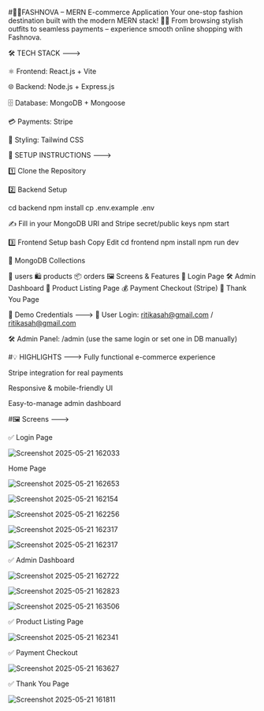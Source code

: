 #👗✨FASHNOVA – MERN E-commerce Application
Your one-stop fashion destination built with the modern MERN stack! 🛒💃
From browsing stylish outfits to seamless payments – experience smooth online shopping with Fashnova.


🛠️ TECH STACK --->

⚛️ Frontend: React.js + Vite

🌐 Backend: Node.js + Express.js

🗄️ Database: MongoDB + Mongoose

💳 Payments: Stripe

🎨 Styling: Tailwind CSS



🚀 SETUP INSTRUCTIONS --->

1️⃣ Clone the Repository

2️⃣ Backend Setup

cd backend npm install cp .env.example .env

✍️ Fill in your MongoDB URI and Stripe secret/public keys
npm start

3️⃣ Frontend Setup
bash
Copy
Edit
cd frontend
npm install
npm run dev

📂 MongoDB Collections

👤 users
🛍️ products
📦 orders
🖼️ Screens & Features
🔐 Login Page
🛠️ Admin Dashboard
🛒 Product Listing Page
💰 Payment Checkout (Stripe)
🎉 Thank You Page


🔑 Demo Credentials --->
👤 User Login:
ritikasah@gmail.com / ritikasah@gmail.com


🛠️ Admin Panel:
/admin (use the same login or set one in DB manually)


#💡 HIGHLIGHTS --->
Fully functional e-commerce experience

Stripe integration for real payments

Responsive & mobile-friendly UI

Easy-to-manage admin dashboard



#🖼️ Screens --->

✅ Login Page

![Screenshot 2025-05-21 162033](https://github.com/user-attachments/assets/becfc0f9-d26b-4825-ae1e-caac15866a5c)

Home Page

![Screenshot 2025-05-21 162653](https://github.com/user-attachments/assets/d05a383b-867e-403a-8958-483d7d1e7153)

![Screenshot 2025-05-21 162154](https://github.com/user-attachments/assets/163e5b34-0eb4-44d5-b96c-b6aeb94b5bf8)

![Screenshot 2025-05-21 162256](https://github.com/user-attachments/assets/b17bfa6e-c79a-468f-b969-079c42d49bc8)

![Screenshot 2025-05-21 162317](https://github.com/user-attachments/assets/3a064f4c-64ed-4bc9-a099-b032d5832825)

![Screenshot 2025-05-21 162317](https://github.com/user-attachments/assets/36dac9d9-157a-4e93-8936-747b3a3a6730)





✅ Admin Dashboard

![Screenshot 2025-05-21 162722](https://github.com/user-attachments/assets/4288d23d-68f4-4b01-8077-b18faa1dda58)


![Screenshot 2025-05-21 162823](https://github.com/user-attachments/assets/2e3f9b0e-b7c7-4fa6-abf8-0065e08b4c9c)


![Screenshot 2025-05-21 163506](https://github.com/user-attachments/assets/cb8cd8b9-a094-4c08-846c-35719b8622ae)


✅ Product Listing Page

![Screenshot 2025-05-21 162341](https://github.com/user-attachments/assets/df22bc9d-5115-4a3d-937d-9e7d98f215c2)

✅ Payment Checkout

![Screenshot 2025-05-21 163627](https://github.com/user-attachments/assets/075bae8d-cdef-4d4d-bfca-bcbbbaa88aea)

✅ Thank You Page

![Screenshot 2025-05-21 161811](https://github.com/user-attachments/assets/52a3e6c9-7934-40f6-a0e7-c0fc6146cf89)








